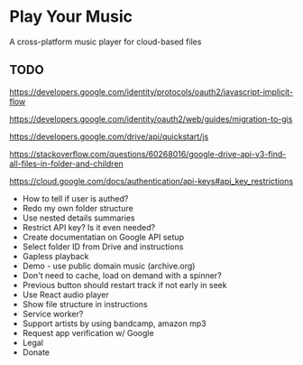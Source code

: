 
# Play Your Music

A cross-platform music player for cloud-based files

## TODO

https://developers.google.com/identity/protocols/oauth2/javascript-implicit-flow

https://developers.google.com/identity/oauth2/web/guides/migration-to-gis

https://developers.google.com/drive/api/quickstart/js

https://stackoverflow.com/questions/60268016/google-drive-api-v3-find-all-files-in-folder-and-children

https://cloud.google.com/docs/authentication/api-keys#api_key_restrictions

- How to tell if user is authed?
- Redo my own folder structure
- Use nested details summaries
- Restrict API key? Is it even needed?
- Create documentatian on Google API setup
- Select folder ID from Drive and instructions
- Gapless playback
- Demo - use public domain music (archive.org)
- Don't need to cache, load on demand with a spinner?
- Previous button should restart track if not early in seek
- Use React audio player
- Show file structure in instructions
- Service worker?
- Support artists by using bandcamp, amazon mp3
- Request app verification w/ Google
- Legal
- Donate
